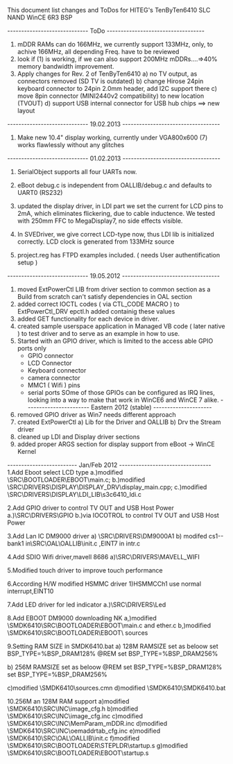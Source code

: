 This document list changes and ToDos for HITEG's TenByTen6410 SLC NAND WinCE 6R3 BSP



----------------------------- ToDo       -----------------------------------

1. mDDR RAMs can do 166MHz, we currently support 133MHz, only, to achive 166MHz, all depending Freq. have to be reviewed 
2. look if (1) is working, if we can also support 200MHz mDDRs....=>40% memory bandwidth improvement.
3. Apply changes for Rev. 2 of TenByTen6410
	a) no TV output, as connectors removed (SD TV is outdated)
	b) change Hirose 24pin keyboard connector to 24pin 2.0mm header, add I2C support there
	c) move 8pin connector (MINI2440v2 compatibility) to new location (TVOUT)
	d) support USB internal connector for USB hub chips ==> new layout


----------------------------- 19.02.2013 -----------------------------------

1.	Make new 10.4" display working, currently under VGA800x600 (7) works flawlessly without any glitches

----------------------------- 01.02.2013 -----------------------------------

1. SerialObject supports all four UARTs now. 
2. eBoot debug.c is independent from OALLIB/debug.c and defaults to UART0 (RS232)
3. updated the display driver, in LDI part we set the current for LCD pins to 2mA, which
   eliminates flickering, due to cable inductence. We tested with 250mm FFC to MegaDisplay7, no side effects visible.
4. In SVEDriver, we give correct LCD-type now, thus LDI lib is initialized correctly. LCD clock is generated from 133MHz source

5. project.reg has FTPD examples included. ( needs User authentification setup )

----------------------------- 19.05.2012 -----------------------------------
1. moved ExtPowerCtl LIB from driver section to common section
   as a Build from scratch can't satisfy dependencies in OAL section
2. added correct IOCTL codes ( via CTL_CODE MACRO ) to ExtPowerCtl_DRV
   epctl.h added containig these values
3. added GET functionality for each device in driver. 
4. created sample userspace application in Managed VB code ( later native ) to
   test driver and to serve as an example in how to use. 
5. Started with an GPIO driver, which is limited to the access able GPIO ports only
	- GPIO connector
	- LCD Connector
	- Keyboard connector
	- camera connector
	- MMC1 ( Wifi ) pins
	- serial ports
   SOme of those GPIOs can be configured as IRQ lines, looking into a way to make that
   work in WinCE6 and WinCE 7 alike.
----------------------- Eastern 2012 (stable) ---------------------
1. removed GPIO driver as Win7 needs different approach
2. created ExtPowerCtl
	a) Lib for the Driver and OALLIB
	b) Drv the Stream driver 
3. cleaned up LDI and Display driver sections
4. added proper ARGS section for display support from eBoot -> WinCE Kernel
 
------------------------- Jan/Feb 2012 ---------------------------------
1.Add Eboot select LCD type
  a.)modified \SRC\BOOTLOADER\EBOOT\main.c;
  b.)modified \SRC\DRIVERS\DISPLAY\DISPLAY_DRV\display_main.cpp;
  c.)modified \SRC\DRIVERS\DISPLAY\LDI_LIB\s3c6410_ldi.c
  
2.Add GPIO driver to control TV OUT and USB Host Power
  a.)\SRC\DRIVERS\GPIO
  b.)via IOCOTROL to control TV OUT and USB Host Power
  
3.Add Lan IC DM9000 driver
  a) \SRC\DRIVERS\DM9000A1
  b) modifed cs1--bank1 in\SRC\OAL\OALLIB\init.c ,EINT7  in intr.c
  
4.Add SDIO Wifi driver,mavell 8686
  a)\SRC\DRIVERS\MAVELL_WIFI
  
5.Modified touch driver to improve touch performance

6.According H/W modified HSMMC driver
  1)HSMMCCh1 use normal interrupt,EINT10


7.Add LED driver for led indicator 
 a.)\SRC\DRIVERS\Led 

8.Add EBOOT DM9000 downloading NK
 a,)modified \SMDK6410\SRC\BOOTLOADER\EBOOT\main.c and ether.c
 b,)modified \SMDK6410\SRC\BOOTLOADER\EBOOT\ sources
 
9.Setting RAM SIZE in  SMDK6410.bat
  a) 128M RAMSIZE set as beloow
  set BSP_TYPE=%BSP_DRAM128%
  @REM set BSP_TYPE=%BSP_DRAM256%
  
  b) 256M RAMSIZE set as beloow
  @REM set BSP_TYPE=%BSP_DRAM128%
  set BSP_TYPE=%BSP_DRAM256%
  
  c)modified \SMDK6410\sources.cmn
  d)modified \SMDK6410\SMDK6410.bat
  
10.256M an 128M RAM support 
   a)modified \SMDK6410\SRC\INC\image_cfg.h
   b)modified \SMDK6410\SRC\INC\image_cfg.inc
   c)modified \SMDK6410\SRC\INC\MemParam_mDDR.inc
   d)modified \SMDK6410\SRC\INC\oemaddrtab_cfg.inc
   e)modified \SMDK6410\SRC\OAL\OALLIB\init.c
   f)modified \SMDK6410\SRC\BOOTLOADER\STEPLDR\startup.s
   g)modified \SMDK6410\SRC\BOOTLOADER\EBOOT\startup.s
   
